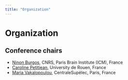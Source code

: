 ```yaml
---
title: "Organization"
---
```


# Organization

## Conference chairs

* [Ninon Burgos](https://ninonburgos.com/), CNRS, Paris Brain Institute (ICM), France
* [Caroline Petitjean](https://pagesperso.litislab.fr/cpetitjean/), University de Rouen, France
* [Maria Vakalopoulou](https://cvn.centralesupelec.fr/~mariavak/), CentraleSupélec, Paris, France
